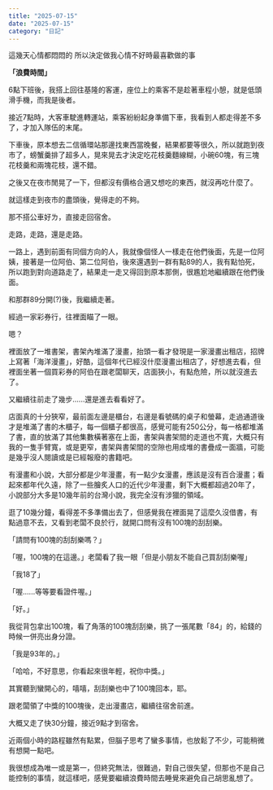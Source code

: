 ```yaml
---
title: "2025-07-15"
date: "2025-07-15"
category: "日記"
---
```


這幾天心情都悶悶的
所以決定做我心情不好時最喜歡做的事

**「浪費時間」**

6點下班後，我搭上回往基隆的客運，座位上的乘客不是趁著車程小憩，就是低頭滑手機，而我是後者。

接近7點時，大客車駛進轉運站，乘客紛紛起身準備下車，我看到人都走得差不多了，才加入隊伍的末尾。

下車後，原本想去二信循環站那邊找東西當晚餐，結果都要等很久，所以就跑到夜市了，螃蟹羹排了超多人，晃來晃去才決定吃花枝羹麵線糊，小碗60塊，有三塊花枝羹和兩塊花枝，還不錯。

之後又在夜市閒晃了一下，但都沒有價格合適又想吃的東西，就沒再吃什麼了。

就這樣走到夜市的盡頭後，覺得走的不夠。

那不搭公車好ㄌ，直接走回宿舍。

走路，走路，還是走路。

一路上，遇到前面有同個方向的人，我就像個怪人一樣走在他們後面，先是一位阿姨，接著是一位阿伯、第二位阿伯，後來還遇到一群有點89的人，我有點怕死，所以跑到對向道路走了，結果走一走又得回到原本那側，很尷尬地繼續跟在他們後面。

和那群89分開(?)後，我繼續走著。

經過一家彩券行，往裡面瞄了一眼。

嗯？

裡面放了一堆書架，書架內堆滿了漫畫，抬頭一看才發現是一家漫畫出租店，招牌上寫著「海洋漫畫」，好酷，這個年代已經沒什麼漫畫出租店了，好想進去看，但裡面坐著一個買彩券的阿伯在跟老闆聊天，店面狹小，有點危險，所以就沒進去了。

又繼續往前走了幾步......還是進去看看好了。

店面真的十分狹窄，最前面左邊是櫃台，右邊是看號碼的桌子和螢幕，走過通道後才是堆滿了書的木櫃子，每一個櫃子都很高，感覺可能有250公分，每一格都堆滿了書，直的放滿了其他集數橫著塞在上面，書架與書架間的走道也不寬，大概只有我的一隻手臂寬，或是更窄，書架與書架間的空隙也用成堆的書疊成一面牆，可能是幾乎沒人閱讀或是已經報廢的書籍吧。

有漫畫和小說，大部分都是少年漫畫，有一點少女漫畫，應該是沒有百合漫畫；看起來都年代久遠，除了一些膾炙人口的近代少年漫畫，剩下大概都超過20年了，小說部分大多是10幾年前的台灣小說，我完全沒有涉獵的領域。

逛了10幾分鐘，看得差不多準備出去了，但感覺我在裡面晃了這麼久沒借書，有點過意不去，又看到老闆不良於行，就開口問有沒有100塊的刮刮樂。

「請問有100塊的刮刮樂嗎？」

「喔，100塊的在這邊。」老闆看了我一眼「但是小朋友不能自己買刮刮樂喔」

「我18了」

「喔......等等要看證件喔。」

「好。」

我從背包拿出100塊，看了角落的100塊刮刮樂，挑了一張尾數「84」的，給錢的時候一併亮出身分證。

「我是93年的。」

「哈哈，不好意思，你看起來很年輕，祝你中獎。」

其實聽到蠻開心的，嘻嘻，刮刮樂也中了100塊回本，耶。

跟老闆領了中獎的100塊後，走出漫畫店，繼續往宿舍前進。

大概又走了快30分鐘，接近9點才到宿舍。

近兩個小時的路程雖然有點累，但腦子思考了蠻多事情，也放鬆了不少，可能稍微有想開一點吧。

我很想成為唯一或是第一，但終究無法，很難過，對自己很失望，但那也不是自己能控制的事情，就這樣吧，感覺要繼續浪費時間去睡覺來避免自己胡思亂想了。 